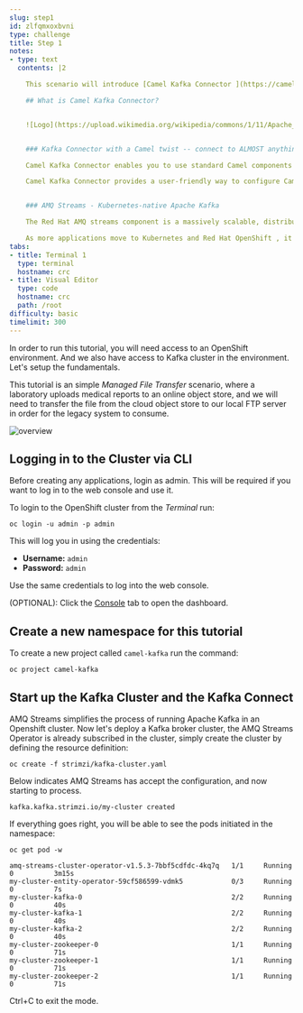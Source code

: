 ```yaml
---
slug: step1
id: zlfqmxoxbvni
type: challenge
title: Step 1
notes:
- type: text
  contents: |2

    This scenario will introduce [Camel Kafka Connector ](https://camel.apache.org/camel-kafka-connector/latest/index.html).

    ## What is Camel Kafka Connector?


    ![Logo](https://upload.wikimedia.org/wikipedia/commons/1/11/Apache_Camel_Logo.svg)


    ### Kafka Connector with a Camel twist -- connect to ALMOST anything

    Camel Kafka Connector enables you to use standard Camel components as Kafka Connect connectors. This widens the scope of possible integrations beyond the external systems supported by Kafka Connect connectors alone. Camel Kafka Connector works as an adapter that makes the popular Camel component ecosystem available in Kafka-based AMQ Streams on OpenShift.

    Camel Kafka Connector provides a user-friendly way to configure Camel components directly in the Kafka Connect framework. Using Camel Kafka Connector, you can leverage Camel components for integration with different systems by connecting to or from Camel Kafka sink or source connectors. You do not need to write any code, and can include the appropriate connector JARs in your Kafka Connect image and configure connector options using custom resources.


    ### AMQ Streams - Kubernetes-native Apache Kafka

    The Red Hat AMQ streams component is a massively scalable, distributed, and high-performance data streaming platform based on the Apache Kafka project. It offers a distributed backbone that allows microservices and other applications to share data with high throughput and low latency.

    As more applications move to Kubernetes and Red Hat OpenShift , it is increasingly important to be able to run the communication infrastructure on the same platform. Red Hat OpenShift, as a highly scalable platform, is a natural fit for messaging technologies such as Kafka. The AMQ streams component makes running and managing Apache Kafka OpenShift native through the use of powerful operators that simplify the deployment, configuration, management, and use of Apache Kafka on Red Hat OpenShift.
tabs:
- title: Terminal 1
  type: terminal
  hostname: crc
- title: Visual Editor
  type: code
  hostname: crc
  path: /root
difficulty: basic
timelimit: 300
---
```

In order to run this tutorial, you will need access to an OpenShift environment.
And we also have access to Kafka cluster in the environment. Let's setup the fundamentals.

This tutorial is an simple *Managed File Transfer* scenario, where a laboratory uploads medical reports to an online object store, and we will need to transfer the file from the cloud object store to our local FTP server in order for the legacy system to consume.

![overview](https://raw.githubusercontent.com/openshift-instruqt/instruqt/master/assets/middleware/middleware-camelk/camel-kafka-connector/camel-kafka-step01-overview.png)

## Logging in to the Cluster via CLI

Before creating any applications, login as admin. This will be required if you want to log in to the web console and
use it.

To login to the OpenShift cluster from the _Terminal_ run:

```
oc login -u admin -p admin
```

This will log you in using the credentials:

* **Username:** ``admin``
* **Password:** ``admin``

Use the same credentials to log into the web console.

(OPTIONAL): Click the [Console](https://console-openshift-console-[[HOST_SUBDOMAIN]]-443-[[KATACODA_HOST]].environments.katacoda.com) tab to open the dashboard.

## Create a new namespace for this tutorial

To create a new project called ``camel-kafka`` run the command:

```
oc project camel-kafka
```

## Start up the Kafka Cluster and the Kafka Connect

AMQ Streams simplifies the process of running Apache Kafka in an Openshift cluster.
Now let's deploy a Kafka broker cluster, the AMQ Streams Operator is already subscribed in the cluster,
simply create the cluster by defining the resource definition:

```
oc create -f strimzi/kafka-cluster.yaml
```

Below indicates AMQ Streams has accept the configuration, and now starting to process.
```
kafka.kafka.strimzi.io/my-cluster created
```

If everything goes right, you will be able to see the pods initiated in the namespace:
```
oc get pod -w
```

```
amq-streams-cluster-operator-v1.5.3-7bbf5cdfdc-4kq7q   1/1     Running   0          3m15s
my-cluster-entity-operator-59cf586599-vdmk5            0/3     Running   0          7s
my-cluster-kafka-0                                     2/2     Running   0          40s
my-cluster-kafka-1                                     2/2     Running   0          40s
my-cluster-kafka-2                                     2/2     Running   0          40s
my-cluster-zookeeper-0                                 1/1     Running   0          71s
my-cluster-zookeeper-1                                 1/1     Running   0          71s
my-cluster-zookeeper-2                                 1/1     Running   0          71s
```
Ctrl+C to exit the mode.
